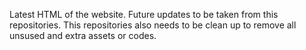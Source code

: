 Latest HTML of the website. Future updates to be taken from this repositories. This repositories also needs to be clean up to remove all unsused and extra assets or codes.
